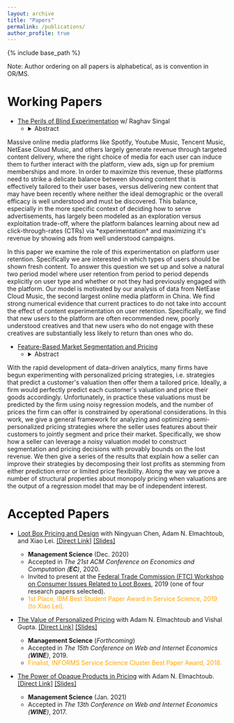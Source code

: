 ```yaml
---
layout: archive
title: "Papers"
permalink: /publications/
author_profile: true
---
```


{% include base_path %}

Note: Author ordering on all papers is alphabetical, as is convention in OR/MS.

# **Working Papers**

* [The Perils of Blind Experimentation](https://mhamilton-pitt.github.io/publications/) w/ Raghav Singal
  * <details><summary>Abstract</summary>
<p>
Massive online media platforms like Spotify, Youtube Music, Tencent Music, NetEase Cloud Music, and others largely generate revenue through targeted content delivery, where the right choice of media for each user can induce them to further interact with the platform, view ads, sign up for premium memberships and more. In order to maximize this revenue, these platforms need to strike a delicate balance between showing content that is effectively tailored to their user bases, versus delivering new content that may have been recently where neither the ideal demographic or the overall efficacy is well understood and must be discovered. This balance, especially in the more specific context of deciding how to serve advertisements, has largely been modeled as an exploration versus exploitation trade-off, where the platform balances learning about new ad click-through-rates (CTRs) via *experimentation* and maximizing it's revenue by showing ads from well understood campaigns. 

In this paper we examine the role of this experimentation on platform user retention. Specifically we are interested in which types of users should be shown fresh content. To answer this question we set up and solve a natural two period model where user retention from period to period depends explicitly on user type and whether or not they had previously engaged with the platform. Our model is motivated by our analysis of data from NetEase Cloud Music, the second largest online media platform in China. We find strong numerical evidence that current practices to do not take into account the effect of content experimentation on user retention. Specifically, we find that new users to the platform are often recommended new, poorly understood creatives and that new users who do not engage with these creatives are substantially less likely to return than ones who do. 
</p>
</details>

* [Feature-Based Market Segmentation and Pricing](https://mhamilton-pitt.github.io/publications/)
  * <details><summary>Abstract</summary>
<p>
With the rapid development of data-driven analytics, many firms have begun experimenting with personalized pricing strategies, i.e. strategies that predict a customer's valuation then offer them a tailored price. Ideally, a firm would perfectly predict each customer's valuation and price their goods accordingly. Unfortunately, in practice these valuations must be predicted by the firm using noisy regression models, and the number of prices the firm can offer is constrained by operational considerations. In this work, we give a general framework for analyzing and optimizing semi-personalized pricing strategies where the seller uses features about their customers to jointly segment and price their market. Specifically, we show how a seller can leverage a noisy valuation model to construct segmentation and pricing decisions with provably bounds on the lost revenue. We then give a series of the results that explain how a seller can improve their strategies by decomposing their lost profits as stemming from either prediction error or limited price flexibility. Along the way we prove a number of structural properties about monopoly pricing when valuations are the output of a regression model that may be of independent interest.
</p>
</details>



# **Accepted Papers**

* [Loot Box Pricing and Design](https://pubsonline.informs.org/doi/10.1287/mnsc.2020.3748) with Ningyuan Chen, Adam N. Elmachtoub, and Xiao Lei. [[Direct Link]](https://mhamilton-pitt.github.io/files/lb_final.pdf) [[Slides]](https://mhamilton-pitt.github.io/files/LBPD_talk.pptx)
  * **Management Science** (Dec. 2020)
  * Accepted in *The 21st ACM Conference on Economics and Computation (**EC**)*, 2020.
  * Invited to present at the [Federal Trade Commission (FTC) Workshop on Consumer Issues Related to Loot Boxes](https://www.ftc.gov/news-events/events-calendar/inside-game-unlocking-consumer-issues-surrounding-loot-boxes), 2019 (one of four research papers selected).
  * <span style="color: orange;">1st Place, IBM Best Student Paper Award in Service Science, 2019 (to Xiao Lei).</span>

* [The Value of Personalized Pricing](https://papers.ssrn.com/sol3/papers.cfm?abstract_id=3127719) with Adam N. Elmachtoub and Vishal Gupta. [[Direct Link]](https://mhamilton-pitt.github.io/files/vopp_final.pdf) [[Slides]](https://mhamilton-pitt.github.io/files/VoPP_talk.pptx)
  * **Management Science** (*Forthcoming*) 
  * Accepted in *The 15th Conference on Web and Internet Economics (**WINE**)*, 2019.
  * <span style="color: orange;">Finalist, INFORMS Service Science Cluster Best Paper Award, 2018. </span>

* [The Power of Opaque Products in Pricing](https://pubsonline.informs.org/doi/10.1287/mnsc.2020.3750) with Adam N. Elmachtoub. [[Direct Link]](https://mhamilton-pitt.github.io/files/opq_final.pdf) [[Slides]](https://mhamilton-pitt.github.io/files/OPQ_talk.pptx)
  * **Management Science** (Jan. 2021)
  * Accepted in *The 13th Conference on Web and Internet Economics (**WINE**)*, 2017.


